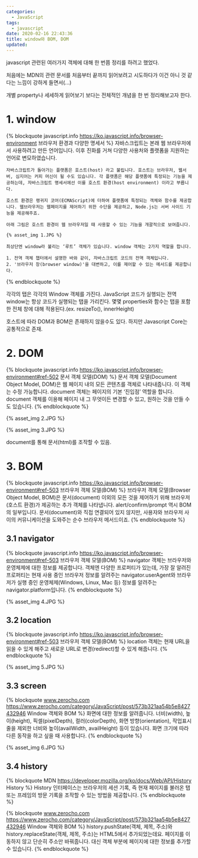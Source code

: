 ```yaml
---
categories:
  - JavaScript
tags:
  - javascript
date: 2020-02-16 22:43:36
title: window와 BOM, DOM
updated:
---
```



javascript 관련된 여러가지 객체에 대해 한 번쯤 정리를 하려고 했었다.

처음에는 MDN의 관련 문서를 처음부터 끝까지 읽어보려고 시도하다가 이건 아니 것 같다는 느낌이 강하게 들면서(...)

개별 property나 세세하게 읽어보기 보다는 전체적인 개념을 한 번 정리해보고자 한다.

# 1. window

{% blockquote javascript.info https://ko.javascript.info/browser-environment 브라우저 환경과 다양한 명세서 %}
    자바스크립트는 본래 웹 브라우저에서 사용하려고 만든 언어입니다. 이후 진화를 거쳐 다양한 사용처와 플랫폼을 지원하는 언어로 변모하였습니다.

    자바스크립트가 돌아가는 플랫폼은 호스트(host) 라고 불립니다. 호스트는 브라우저, 웹서버, 심지어는 커피 머신이 될 수도 있습니다. 각 플랫폼은 해당 플랫폼에 특정되는 기능을 제공하는데, 자바스크립트 명세서에선 이를 호스트 환경(host environment) 이라고 부릅니다.

    호스트 환경은 랭귀지 코어(ECMAScript)에 더하여 플랫폼에 특정되는 객체와 함수를 제공합니다. 웹브라우저는 웹페이지를 제어하기 위한 수단을 제공하고, Node.js는 서버 사이드 기능을 제공해주죠.

    아래 그림은 호스트 환경이 웹 브라우저일 때 사용할 수 있는 기능을 개괄적으로 보여줍니다.

    {% asset_img 1.JPG %}

    최상단엔 window라 불리는 ‘루트’ 객체가 있습니다. window 객체는 2가지 역할을 합니다.

    1. 전역 객체 챕터에서 설명한 바와 같이, 자바스크립트 코드의 전역 객체입니다.
    2. '브라우저 창(browser window)'을 대변하고, 이를 제어할 수 있는 메서드를 제공합니다.
{% endblockquote %}

각각의 탭은 각각의 Window 객체를 가진다. JavaScript 코드가 실행되는 전역 window는 항상 코드가 실행되는 탭을 가리킨다.
몇몇 properties와 함수는 탭을 포함한 전체 창에 대해 적용된다.(ex. resizeTo(), innerHeight)

호스트에 따라 DOM과 BOM은 존재하지 않을수도 있다. 하지만 Javascript Core는 공통적으로 존재.

# 2. DOM

{% blockquote javascript.info https://ko.javascript.info/browser-environment#ref-502 문서 객체 모델(DOM) %}
    문서 객체 모델(Document Object Model, DOM)은 웹 페이지 내의 모든 콘텐츠를 객체로 나타내줍니다. 이 객체는 수정 가능합니다.
    document 객체는 페이지의 기본 ‘진입점’ 역할을 합니다. document 객체를 이용해 페이지 내 그 무엇이든 변경할 수 있고, 원하는 것을 만들 수도 있습니다.
{% endblockquote %}

{% asset_img 2.JPG %}

{% asset_img 3.JPG %}

document를 통해 문서(html)를 조작할 수 있음.

# 3. BOM

{% blockquote javascript.info https://ko.javascript.info/browser-environment#ref-503 브라우저 객체 모델(BOM) %}
    브라우저 객체 모델(Browser Object Model, BOM)은 문서(document) 이외의 모든 것을 제어하기 위해 브라우저(호스트 환경)가 제공하는 추가 객체를 나타냅니다.
    alert/confirm/prompt 역시 BOM의 일부입니다. 문서(document)와 직접 연결되어 있지 않지만, 사용자와 브라우저 사이의 커뮤니케이션을 도와주는 순수 브라우저 메서드이죠.
{% endblockquote %}

## 3.1 navigator

{% blockquote javascript.info https://ko.javascript.info/browser-environment#ref-503 브라우저 객체 모델(BOM) %}
    navigator 객체는 브라우저와 운영체제에 대한 정보를 제공합니다. 객체엔 다양한 프로퍼티가 있는데, 가장 잘 알려진 프로퍼티는 현재 사용 중인 브라우저 정보를 알려주는 navigator.userAgent와 브라우저가 실행 중인 운영체제(Windows, Linux, Mac 등) 정보를 알려주는 navigator.platform입니다.
{% endblockquote %}

{% asset_img 4.JPG %}

## 3.2 location

{% blockquote javascript.info https://ko.javascript.info/browser-environment#ref-503 브라우저 객체 모델(BOM) %}
    location 객체는 현재 URL을 읽을 수 있게 해주고 새로운 URL로 변경(redirect)할 수 있게 해줍니다.
{% endblockquote %}

{% asset_img 5.JPG %}

## 3.3 screen

{% blockquote www.zerocho.com https://www.zerocho.com/category/JavaScript/post/573b321aa54b5e8427432946 Window 객체와 BOM %}
    화면에 대한 정보를 알려줍니다. 너비(width), 높이(height), 픽셀(pixelDepth), 컬러(colorDepth), 화면 방향(orientation), 작업표시줄을 제외한 너비와 높이(availWidth, availHeight) 등이 있습니다. 화면 크기에 따라 다른 동작을 하고 싶을 때 사용합니다.
{% endblockquote %}

{% asset_img 6.JPG %}

## 3.4 history

{% blockquote MDN https://developer.mozilla.org/ko/docs/Web/API/History History %}
    History 인터페이스는 브라우저의 세션 기록, 즉 현재 페이지를 불러온 탭 또는 프레임의 방문 기록을 조작할 수 있는 방법을 제공합니다.
{% endblockquote %}

{% blockquote www.zerocho.com https://www.zerocho.com/category/JavaScript/post/573b321aa54b5e8427432946 Window 객체와 BOM %}
    history.pushState(객체, 제목, 주소)와 history.replaceState(객체, 제목, 주소)는 HTML5에서 추가되었는데요. 페이지를 이동하지 않고 단순히 주소만 바꿔줍니다. 대신 객체 부분에 페이지에 대한 정보를 추가할 수 있습니다.
{% endblockquote %}



